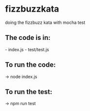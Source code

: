 # fizzbuzzkata
doing the fizzbuzz kata with mocha test

## The code is in: 

\- index.js
\- test/test.js

## To run the code:

-> node index.js

## To run the test:

-> npm run test
